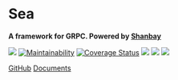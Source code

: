 # Sea

**A framework for GRPC. Powered by [Shanbay](https://www.shanbay.com)**

[![](https://img.shields.io/travis/shanbay/sea.svg?style=flat-square)](https://travis-ci.org/shanbay/sea)
[![Maintainability](https://api.codeclimate.com/v1/badges/774db211d37720bb2599/maintainability)](https://codeclimate.com/github/shanbay/sea/maintainability)
[![Coverage Status](https://coveralls.io/repos/github/shanbay/sea/badge.svg?branch=master)](https://coveralls.io/github/shanbay/sea?branch=master)
[![](https://img.shields.io/pypi/v/sea.svg)](https://github.com/shanbay/sea)
[![](https://img.shields.io/pypi/pyversions/sea.svg)](https://github.com/shanbay/sea)
[![](https://img.shields.io/:license-mit-blue.svg?style=flat-square)](https://shanbay.mit-license.org)


[GitHub](https://github.com/shanbay/sea)
[Documents](?id=documents)
